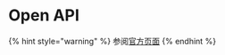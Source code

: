 # Open API

{% hint style="warning" %}
参阅[官方页面](https://docs.passwordless.dev/guide/api-documentation.html)
{% endhint %}
